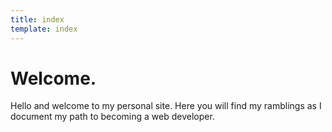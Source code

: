 ```yaml
--- 
title: index
template: index
---
```



# Welcome.

Hello and welcome to my personal site. Here you will find my ramblings as I document my path to becoming a web developer.
